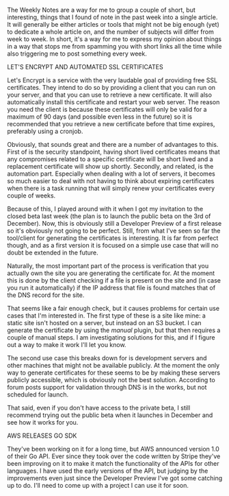 The Weekly Notes are a way for me to group a couple of short, but interesting, things that I found of note in the past week into a single article. It will generally be either articles or tools that might not be big enough (yet) to dedicate a whole article on, and the number of subjects will differ from week to week. In short, it's a way for me to express my opinion about things in a way that stops me from spamming you with short links all the time while also triggering me to post something every week.



LET'S ENCRYPT AND AUTOMATED SSL CERTIFICATES


Let's Encrypt is a service with the very laudable goal of providing free SSL certificates. They intend to do so by providing a client that you can run on your server, and that you can use to retrieve a new certificate. It will also automatically install this certificate and restart your web server. The reason you need the client is because these certificates will only be valid for a maximum of 90 days (and possible even less in the future) so it is recommended that you retrieve a new certificate before that time expires, preferably using a cronjob.

Obviously, that sounds great and there are a number of advantages to this. First of is the security standpoint, having short lived certificates means that any compromises related to a specific certificate will be short lived and a replacement certificate will show up shortly. Secondly, and related, is the automation part. Especially when dealing with a lot of servers, it becomes so much easier to deal with not having to think about expiring certificates when there is a task running that will simply renew your certificates every couple of weeks.

Because of this, I played around with it when I got my invitation to the closed beta last week (the plan is to launch the public beta on the 3rd of December). Now, this is obviously still a Developer Preview of a first release so it's obviously not going to be perfect. Still, from what I've seen so far the tool/client for generating the certificates is interesting. It is far from perfect though, and as a first version it is focused on a simple use case that will no doubt be extended in the future.

Naturally, the most important part of the process is verification that you actually own the site you are generating the certificate for. At the moment this is done by the client checking if a file is present on the site and (in case you run it automatically) if the IP address that file is found matches that of the DNS record for the site.

That seems like a fair enough check, but it causes problems for certain use cases that I'm interested in. The first type of these is a site like mine: a static site isn't hosted on a server, but instead on an S3 bucket. I can generate the certificate by using the _manual_ plugin, but that then requires a couple of manual steps. I am investigating solutions for this, and if I figure out a way to make it work I'll let you know.

The second use case this breaks down for is development servers and other machines that might not be available publicly. At the moment the only way to generate certificates for these seems to be by making these servers publicly accessible, which is obviously not the best solution. According to forum posts support for validation through DNS is in the works, but not scheduled for launch.

That said, even if you don't have access to the private beta, I still recommend trying out the public beta when it launches in December and see how it works for you.



AWS RELEASES GO SDK


They've been working on it for a long time, but AWS announced version 1.0 of their Go API. Ever since they took over the code written by Stripe they've been improving on it to make it match the functionality of the APIs for other languages. I have used the early versions of the API, but judging by the improvements even just since the Developer Preview I've got some catching up to do. I'll need to come up with a project I can use it for soon.
